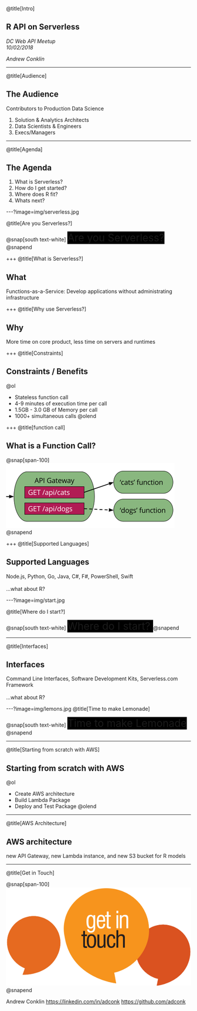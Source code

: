 @title[Intro]

## R API on Serverless  

_DC Web API Meetup_  
_10/02/2018_   

_Andrew Conklin_


---
@title[Audience]

## The Audience
Contributors to Production Data Science<br/>

<ol>
<li>Solution & Analytics Architects</li>
<li>Data Scientists & Engineers</li>
<li>Execs/Managers</li>
</ol>



---
@title[Agenda]

## The Agenda

<ol>
<li>What is Serverless?</li>
<li>How do I get started?</li>
<li>Where does R fit?</li>
<li>Whats next?</li>
</ol>




---?image=img/serverless.jpg

@title[Are you Serverless?]

@snap[south text-white]
<span style="background-color:black;font-size:2em;">
Are you Serverless?
</span>
@snapend

+++
@title[What is Serverless?]

## What

Functions-as-a-Service: Develop applications without administrating infrastructure  

+++
@title[Why use Serverless?]

## Why

More time on core product, less time on servers and runtimes

+++
@title[Constraints]

## Constraints / Benefits

@ol
- Stateless function call
- 4-9 minutes of execution time per call
- 1.5GB - 3.0 GB of Memory per call
- 1000+ simultaneous calls
@olend

+++
@title[function call]

## What is a Function Call?

@snap[span-100]
![FUNCTIONCALL](img/function-call.png)
@snapend

+++
@title[Supported Languages]

## Supported Languages

Node.js, Python, Go, Java, C#, F#, PowerShell, Swift
<br/><br/>
...what about R?

---?image=img/start.jpg

@title[Where do I start?]

@snap[south text-white]
<span style="background-color:black;font-size:2em;">
Where do I start?
</span>
@snapend

---
@title[Interfaces]

## Interfaces

Command Line Interfaces, Software Development Kits, Serverless.com Framework
<br/><br/>
...what about R?

---?image=img/lemons.jpg
@title[Time to make Lemonade]

@snap[south text-white]
<span style="background-color:black;font-size:2em;">
Time to make Lemonade
</span>
@snapend

---
@title[Starting from scratch with AWS]

## Starting from scratch with AWS
@ol
- Create AWS architecture
- Build Lambda Package
- Deploy and Test Package
@olend

---
@title[AWS Architecture]

## AWS architecture

new API Gateway, new Lambda instance, and new S3 bucket for R models

---
@title[Get in Touch]

@snap[span-100]
![Get in Touch](img/contact-1.png)
@snapend

Andrew Conklin
https://linkedin.com/in/adconk
https://github.com/adconk
